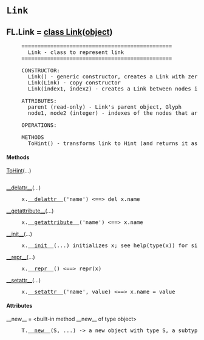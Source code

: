 

<a name="FL.Link"></a>

# `Link`


<dt class="class"><h2><span class="class-name">FL.Link</span> = <a name="FL.Link" href="#FL.Link">class Link</a>(<a href="./__builtin__.html#object">object</a>)</h2></dt><dd class="class"><dd>


<pre class="doc" markdown="0">===============================================
  Link - class to represent link
===============================================

CONSTRUCTOR:
  Link() - generic constructor, creates a Link with zero coordinates
  Link(Link) - copy constructor
  Link(index1, index2) - creates a Link between nodes index1 and index2

ATTRIBUTES:
  parent (read-only) - Link's parent object, Glyph
  node1, node2 (integer) - indexes of the nodes that are linked

OPERATIONS:

METHODS
  ToHint() - transforms link to Hint (and returns it as a result) using parent as a source of node coordinates. Parent must exist</pre>


</dd><h4 class="head-methods">Methods </h4><dl class="function"><dt><a name="Link-ToHint" href="#Link-ToHint"><span class="function-name">ToHint</span></a><span class="argspec">(...)</span></dt><dd>

<pre class="doc" markdown="0"></pre>

</dd></dl>
<dl class="function"><dt><a name="Link-__delattr__" href="#Link-__delattr__"><span class="function-name">__delattr__</span></a><span class="argspec">(...)</span></dt><dd>

<pre class="doc" markdown="0">x.<a href="#FL.Link-__delattr__">__delattr__</a>('name') <==> del x.name</pre>

</dd></dl>
<dl class="function"><dt><a name="Link-__getattribute__" href="#Link-__getattribute__"><span class="function-name">__getattribute__</span></a><span class="argspec">(...)</span></dt><dd>

<pre class="doc" markdown="0">x.<a href="#FL.Link-__getattribute__">__getattribute__</a>('name') <==> x.name</pre>

</dd></dl>
<dl class="function"><dt><a name="Link-__init__" href="#Link-__init__"><span class="function-name">__init__</span></a><span class="argspec">(...)</span></dt><dd>

<pre class="doc" markdown="0">x.<a href="#FL.Link-__init__">__init__</a>(...) initializes x; see help(type(x)) for signature</pre>

</dd></dl>
<dl class="function"><dt><a name="Link-__repr__" href="#Link-__repr__"><span class="function-name">__repr__</span></a><span class="argspec">(...)</span></dt><dd>

<pre class="doc" markdown="0">x.<a href="#FL.Link-__repr__">__repr__</a>() <==> repr(x)</pre>

</dd></dl>
<dl class="function"><dt><a name="Link-__setattr__" href="#Link-__setattr__"><span class="function-name">__setattr__</span></a><span class="argspec">(...)</span></dt><dd>

<pre class="doc" markdown="0">x.<a href="#FL.Link-__setattr__">__setattr__</a>('name', value) <==> x.name = value</pre>

</dd></dl>

  <h4 class="head-attrs">Attributes </h4><dl><dt><span class="other-name">__new__</span> = &lt;built-in method __new__ of type object&gt;<dd>

<pre class="doc" markdown="0">T.<a href="#FL.Link-__new__">__new__</a>(S, ...) -> a new object with type S, a subtype of T</pre>

</dd></dl>
</dd>
